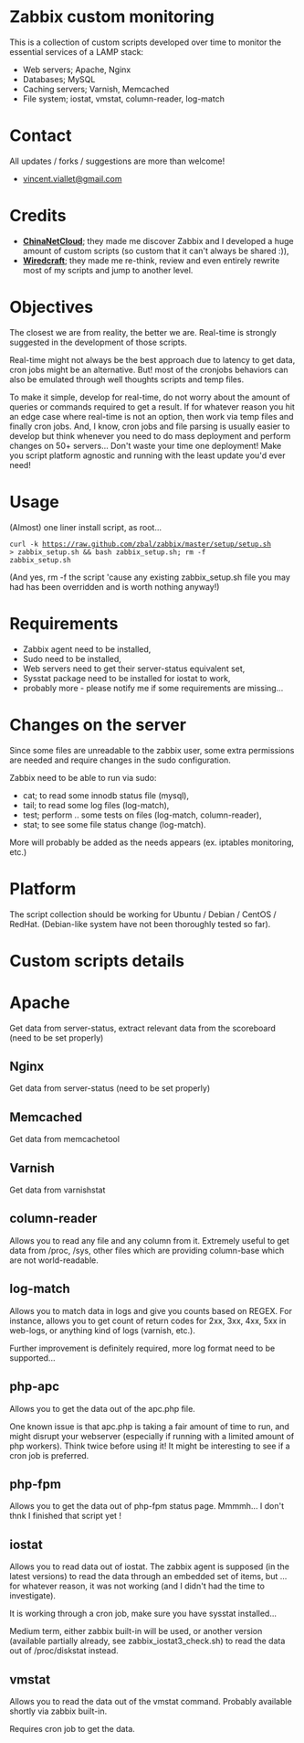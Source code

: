 # Zabbix custom monitoring

This is a collection of custom scripts developed over time to monitor the essential services of a LAMP stack:

* Web servers; Apache, Nginx
* Databases; MySQL
* Caching servers; Varnish, Memcached
* File system; iostat, vmstat, column-reader, log-match

# Contact

All updates / forks / suggestions are more than welcome!
*  vincent.viallet@gmail.com

# Credits

* [__ChinaNetCloud__](http://www.chinanetcloud.com); they made me discover Zabbix and I developed a huge amount of custom scripts (so custom that it can't always be shared :)),
* [__Wiredcraft__](http://wiredcraft.com); they made me re-think, review and even entirely rewrite most of my scripts and jump to another level.

# Objectives

The closest we are from reality, the better we are. Real-time is strongly suggested in the development of those scripts.

Real-time might not always be the best approach due to latency to get data, cron jobs might be an alternative. But! most of the cronjobs behaviors can also be emulated through well thoughts scripts and temp files.

To make it simple, develop for real-time, do not worry about the amount of queries or commands required to get a result. If for whatever reason you hit an edge case where real-time is not an option, then work via temp files and finally cron jobs. And, I know, cron jobs and file parsing is usually easier to develop but think whenever you need to do mass deployment and perform changes on 50+ servers... Don't waste your time one deployment! Make you script platform agnostic and running with the least update you'd ever need!

# Usage

(Almost) one liner install script, as root...

<code>curl -k https://raw.github.com/zbal/zabbix/master/setup/setup.sh > zabbix_setup.sh && bash zabbix_setup.sh; rm -f zabbix_setup.sh</code>

(And yes, rm -f the script 'cause any existing zabbix_setup.sh file you may had has been overridden and is worth nothing anyway!)

# Requirements

* Zabbix agent need to be installed,
* Sudo need to be installed,
* Web servers need to get their server-status equivalent set,
* Sysstat package need to be installed for iostat to work,
* probably more - please notify me if some requirements are missing...

# Changes on the server

Since some files are unreadable to the zabbix user, some extra permissions are needed and require changes in the sudo configuration.

Zabbix need to be able to run via sudo:

* cat; to read some innodb status file (mysql),
* tail; to read some log files (log-match),
* test; perform .. some tests on files (log-match, column-reader),
* stat; to see some file status change (log-match).

More will probably be added as the needs appears (ex. iptables monitoring, etc.)

# Platform

The script collection should be working for Ubuntu / Debian / CentOS / RedHat. (Debian-like system have not been thoroughly tested so far). 

# Custom scripts details

# Apache
Get data from server-status, extract relevant data from the scoreboard (need to be set properly)

## Nginx
Get data from server-status (need to be set properly)

## Memcached
Get data from memcachetool

## Varnish
Get data from varnishstat

## column-reader
Allows you to read any file and any column from it. Extremely useful to get data from /proc, /sys, other files which are providing column-base which are not world-readable.

## log-match
Allows you to match data in logs and give you counts based on REGEX. For instance, allows you to get count of return codes for 2xx, 3xx, 4xx, 5xx in web-logs, or anything kind of logs (varnish, etc.).

Further improvement is definitely required, more log format need to be supported...

## php-apc
Allows you to get the data out of the apc.php file.

One known issue is that apc.php is taking a fair amount of time to run, and might disrupt your webserver (especially if running with a limited amount of php workers). Think twice before using it! It might be interesting to see if a cron job is preferred.

## php-fpm
Allows you to get the data out of php-fpm status page. Mmmmh... I don't thnk I finished that script yet !

## iostat
Allows you to read data out of iostat. The zabbix agent is supposed (in the latest versions) to read the data through an embedded set of items, but ... for whatever reason, it was not working (and I didn't had the time to investigate).

It is working through a cron job, make sure you have sysstat installed...

Medium term, either zabbix built-in will be used, or another version (available partially already, see zabbix_iostat3_check.sh) to read the data out of /proc/diskstat instead.

## vmstat
Allows you to read the data out of the vmstat command. Probably available shortly via zabbix built-in.

Requires cron job to get the data.